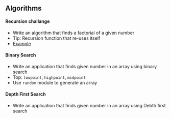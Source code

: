 ## Algorithms

#### Recursion challange 

* Write an algorithm that finds a factorial of a given number 
* Tip: Recursion function that re-uses itself
* [Example](../algorithms/recursion/finding_factorial.py)

#### Binary Search 

* Write an application that finds given number in an array using binary search
* Top: `lowpoint`, `highpoint`, `midpoint`
* Use `random` module to generate an array

#### Depth First Search 

* Write an application that finds given number in an array using Debth first search


